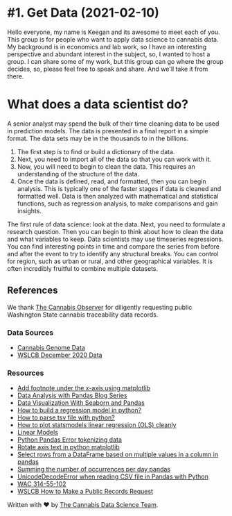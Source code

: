# #1. Get Data (2021-02-10)

Hello everyone, my name is Keegan and its awesome to meet each of you. This group is for people who want to apply data science to cannabis data. My background is in economics and lab work, so I have an interesting perspective and abundant interest in the subject, so, I wanted to host a group. I can share some of my work, but this group can go where the group decides, so, please feel free to speak and share. And we'll take it from there.

# What does a data scientist do?

A senior analyst may spend the bulk of their time cleaning data to be used in prediction models. The data is presented in a final report in a simple format. The data sets may be in the thousands to in the billions.

1.	The first step is to find or build a dictionary of the data.
2.	Next, you need to import all of the data so that you can work with it.
3.	Now, you will need to begin to clean the data. This requires an understanding of the structure of the data.
4.	Once the data is defined, read, and formatted, then you can begin analysis. This is typically one of the faster stages if data is cleaned and formatted well. Data is then analyzed with mathematical and statistical functions, such as regression analysis, to make comparisons and gain insights.

The first rule of data science: look at the data. Next, you need to formulate a research question. Then you can begin to think about how to clean the data and what variables to keep. Data scientists may use timeseries regressions. You can find interesting points in time and compare the series from before and after the event to try to identify any structural breaks. You can control for region, such as urban or rural, and other geographical variables. It is often incredibly fruitful to combine multiple datasets.

## References

We thank [The Cannabis Observer](https://cannabis.observer/) for diligently requesting public Washington State cannabis traceability data records.

### Data Sources

- [Cannabis Genome Data](https://www.kaggle.com/paultimothymooney/how-to-query-the-1000-cannabis-genomes-project)
- [WSLCB December 2020 Data](https://lcb.app.box.com/s/fnku9nr22dhx04f6o646xv6ad6fswfy9?page=1)

### Resources

- [Add footnote under the x-axis using matplotlib](https://stackoverflow.com/questions/7917107/add-footnote-under-the-x-axis-using-matplotlib)
- [Data Analysis with Pandas Blog Series](https://hackersandslackers.com/series/data-analysis-pandas/)
- [Data Visualization With Seaborn and Pandas](https://hackersandslackers.com/plotting-data-seaborn-pandas/)
- [How to build a regression model in python?](https://stackoverflow.com/questions/44325017/how-to-build-a-regression-model-in-python)
- [How to parse tsv file with python?](https://stackoverflow.com/questions/42358259/how-to-parse-tsv-file-with-python)
- [How to plot statsmodels linear regression (OLS) cleanly](https://stackoverflow.com/questions/42261976/how-to-plot-statsmodels-linear-regression-ols-cleanly)
- [Linear Models](https://scikit-learn.org/stable/modules/linear_model.html)
- [Python Pandas Error tokenizing data](https://stackoverflow.com/questions/18039057/python-pandas-error-tokenizing-data)
- [Rotate axis text in python matplotlib](https://stackoverflow.com/questions/10998621/rotate-axis-text-in-python-matplotlib)
- [Select rows from a DataFrame based on multiple values in a column in pandas](https://stackoverflow.com/questions/36410075/select-rows-from-a-dataframe-based-on-multiple-values-in-a-column-in-pandas)
- [Summing the number of occurrences per day pandas](https://stackoverflow.com/questions/17706109/summing-the-number-of-occurrences-per-day-pandas)
- [UnicodeDecodeError when reading CSV file in Pandas with Python](https://stackoverflow.com/questions/18171739/unicodedecodeerror-when-reading-csv-file-in-pandas-with-python)
- [WAC 314-55-102](https://apps.leg.wa.gov/wac/default.aspx?cite=314-55-102)
- [WSLCB How to Make a Public Records Request](https://lcb.wa.gov/records/make-public-records-request)

Written with ❤️ by [The Cannabis Data Science Team](https://cannlytics.com/team).
